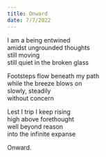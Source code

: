 ```yaml
---
title: Onward
date: 7/7/2022
---
```


I am a being entwined  
amidst ungrounded thoughts  
still moving  
still quiet in the broken glass  

Footsteps flow beneath my path  
while the breeze blows on  
slowly, steadily  
without concern

Lest I trip I keep rising  
high above forethought  
well beyond reason  
into the infinite expanse

Onward.